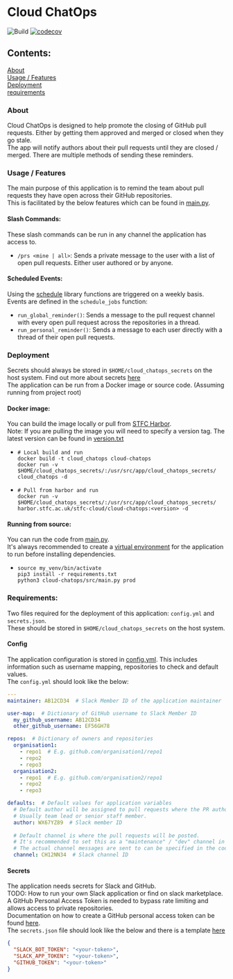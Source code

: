 # Cloud ChatOps
![Build](https://github.com/stfc/cloud-docker-images/actions/workflows/cloud_chatops.yaml/badge.svg)
[![codecov](https://codecov.io/gh/stfc/cloud-docker-images/graph/badge.svg?token=BZEBAE0TQD)](https://codecov.io/gh/stfc/cloud-docker-images)

## Contents:
[About](#about)<br>
[Usage / Features](#usage--features)<br>
[Deployment](#deployment)<br>
[requirements](#requirements)<br>

### About

Cloud ChatOps is designed to help promote the closing of GitHub pull requests. Either by getting them approved and merged or closed when they go stale.<br>
The app will notify authors about their pull requests until they are closed / merged. There are multiple methods of sending these reminders.<br>

### Usage / Features

The main purpose of this application is to remind the team about pull requests they have open across their GitHub repositories.<br>
This is facilitated by the below features which can be found in [main.py](src/main.py).

#### Slash Commands:
These slash commands can be run in any channel the application has access to.<br>
 - `/prs <mine | all>`: Sends a private message to the user with a list of open pull requests. Either user authored or by anyone.

#### Scheduled Events:
Using the [schedule](https://pypi.org/project/schedule/) library functions are triggered on a weekly basis.<br>
Events are defined in the `schedule_jobs` function:<br>
- `run_global_reminder()`: Sends a message to the pull request channel with every open pull request across the repositories in a thread.
- `run_personal_reminder()`: Sends a message to each user directly with a thread of their open pull requests.

### Deployment

Secrets should always be stored in `$HOME/cloud_chatops_secrets` on the host system. Find out more about secrets [here](#Secrets)<br>
The application can be run from a Docker image or source code. (Assuming running from project root)<br>

#### Docker image:
You can build the image locally or pull from [STFC Harbor](https://harbor.stfc.ac.uk).<br>
Note: If you are pulling the image you will need to specify a version tag. 
The latest version can be found in [version.txt](version.txt)<br>
- ```shell
  # Local build and run
  docker build -t cloud_chatops cloud-chatops
  docker run -v $HOME/cloud_chatops_secrets/:/usr/src/app/cloud_chatops_secrets/ cloud_chatops -d
  ```
- ```shell
  # Pull from harbor and run
  docker run -v $HOME/cloud_chatops_secrets/:/usr/src/app/cloud_chatops_secrets/ harbor.stfc.ac.uk/stfc-cloud/cloud-chatops:<version> -d
  ```

#### Running from source:
You can run the code from [main.py](src/main.py).<br>
It's always recommended to create a [virtual environment](https://docs.python.org/3/library/venv.html) 
for the application to run before installing dependencies.
- ```shell
  source my_venv/bin/activate
  pip3 install -r requirements.txt
  python3 cloud-chatops/src/main.py prod
  ```






### Requirements:

Two files required for the deployment of this application: `config.yml` and `secrets.json`.<br>
These should be stored in `$HOME/cloud_chatops_secrets` on the host system.<br>

#### Config
The application configuration is stored in [config.yml](template_config.yml).
This includes information such as username mapping, repositories to check and default values.<br>
The `config.yml` should look like the below:
```yaml
---
maintainer: AB12CD34  # Slack Member ID of the application maintainer

user-map:  # Dictionary of GitHub username to Slack Member ID
  my_github_username: AB12CD34
  other_github_username: EF56GH78

repos:  # Dictionary of owners and repositories
  organisation1:
    - repo1  # E.g. github.com/organisation1/repo1
    - repo2
    - repo3
  organisation2:
    - repo1  # E.g. github.com/organisation2/repo1
    - repo2
    - repo3

defaults:  # Default values for application variables
  # Default author will be assigned to pull requests where the PR author is not in the above user map.
  # Usually team lead or senior staff member.
  author: WX67YZ89  # Slack member ID
  
  # Default channel is where the pull requests will be posted.
  # It's recommended to set this as a "maintenance" / "dev" channel in case the application goes awry.
  # The actual channel messages are sent to can be specified in the code.
  channel: CH12NN34  # Slack channel ID
```
#### Secrets

The application needs secrets for Slack and GitHub.<br>
TODO: How to run your own Slack application or find on slack marketplace.<br>
A GitHub Personal Access Token is needed to bypass rate limiting and allows access to private repositories.<br>
Documentation on how to create a GitHub personal access token can be found 
[here](https://docs.github.com/en/authentication/keeping-your-account-and-data-secure/managing-your-personal-access-tokens).<br>
The `secrets.json` file should look like the below and there is a template [here](template_secrets.json)
```json
{
  "SLACK_BOT_TOKEN": "<your-token>",
  "SLACK_APP_TOKEN": "<your-token>",
  "GITHUB_TOKEN": "<your-token>"
}
```
